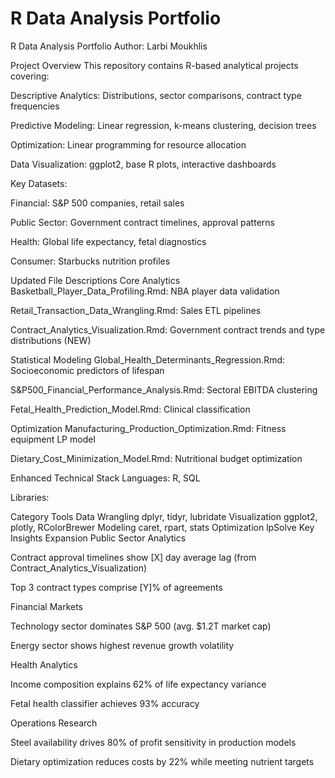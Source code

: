 # R Data Analysis Portfolio
R Data Analysis Portfolio
Author: Larbi Moukhlis

Project Overview
This repository contains R-based analytical projects covering:

Descriptive Analytics: Distributions, sector comparisons, contract type frequencies

Predictive Modeling: Linear regression, k-means clustering, decision trees

Optimization: Linear programming for resource allocation

Data Visualization: ggplot2, base R plots, interactive dashboards

Key Datasets:

Financial: S&P 500 companies, retail sales

Public Sector: Government contract timelines, approval patterns

Health: Global life expectancy, fetal diagnostics

Consumer: Starbucks nutrition profiles

Updated File Descriptions
Core Analytics
Basketball_Player_Data_Profiling.Rmd: NBA player data validation

Retail_Transaction_Data_Wrangling.Rmd: Sales ETL pipelines

Contract_Analytics_Visualization.Rmd: Government contract trends and type distributions (NEW)

Statistical Modeling
Global_Health_Determinants_Regression.Rmd: Socioeconomic predictors of lifespan

S&P500_Financial_Performance_Analysis.Rmd: Sectoral EBITDA clustering

Fetal_Health_Prediction_Model.Rmd: Clinical classification

Optimization
Manufacturing_Production_Optimization.Rmd: Fitness equipment LP model

Dietary_Cost_Minimization_Model.Rmd: Nutritional budget optimization

Enhanced Technical Stack
Languages: R, SQL

Libraries:

Category	Tools
Data Wrangling	dplyr, tidyr, lubridate
Visualization	ggplot2, plotly, RColorBrewer
Modeling	caret, rpart, stats
Optimization	lpSolve
Key Insights Expansion
Public Sector Analytics

Contract approval timelines show [X] day average lag (from Contract_Analytics_Visualization)

Top 3 contract types comprise [Y]% of agreements

Financial Markets

Technology sector dominates S&P 500 (avg. $1.2T market cap)

Energy sector shows highest revenue growth volatility

Health Analytics

Income composition explains 62% of life expectancy variance

Fetal health classifier achieves 93% accuracy

Operations Research

Steel availability drives 80% of profit sensitivity in production models

Dietary optimization reduces costs by 22% while meeting nutrient targets
